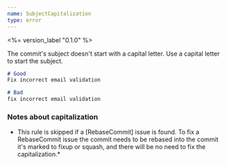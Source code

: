 ```yaml
---
name: SubjectCapitalization
type: error
---
```


<%= version_label "0.1.0" %>

The commit's subject doesn't start with a capital letter. Use a capital letter to start the subject.

```md
# Good
Fix incorrect email validation

# Bad
fix incorrect email validation
```

### Notes about capitalization

- This rule is skipped if a [RebaseCommit] issue is found. To fix a RebaseCommit issue the commit needs to be rebased into the commit it's marked to fixup or squash, and there will be no need to fix the capitalization.*
